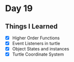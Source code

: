Day 19
===============================================================================

Things I Learned
-------------------------------------------------------------------------------

- [x] Higher Order Functions
- [x] Event Listeners in turtle
- [x] Object States and instances
- [x] Turtle Coordinate System
